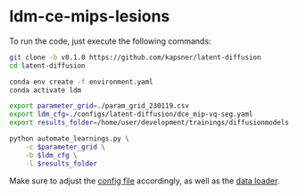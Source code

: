 # ldm-ce-mips-lesions

To run the code, just execute the following commands:

```bash
git clone -b v0.1.0 https://github.com/kapsner/latent-diffusion
cd latent-diffusion

conda env create -f environment.yaml
conda activate ldm

export parameter_grid=./param_grid_230119.csv
export ldm_cfg=./configs/latent-diffusion/dce_mip-vq-seg.yaml
export results_folder=/home/user/development/trainings/diffusionmodels

python automate_learnings.py \
    -c $parameter_grid \
    -b $ldm_cfg \
    -l $results_folder
```

Make sure to adjust the [config file](configs/latent-diffusion/dce_mip-vq-seg.yaml) accordingly, as well as the [data loader](https://github.com/kapsner/latent-diffusion/blob/main/ldm/data/dce_mip.py).
